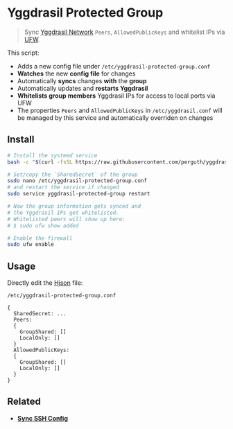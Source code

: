 # Yggdrasil Protected Group

> Sync [Yggdrasil Network](https://yggdrasil-network.github.io/) `Peers`, `AllowedPublicKeys` and whitelist IPs via [UFW](https://manpages.ubuntu.com/manpages/bionic/en/man8/ufw.8.html).

This script:

- Adds a new config file under `/etc/yggdrasil-protected-group.conf`
- **Watches** the new **config file** for changes
- Automatically **syncs** changes **with** the **group**
- Automatically updates and **restarts Yggdrasil**
- **Whitelists group members** Yggdrasil IPs for access to local ports via UFW
- The properties `Peers` and `AllowedPublicKeys` in `/etc/yggdrasil.conf` will be managed by this service and automatically overriden on changes

## Install

```bash
# Install the systemd service
bash -c "$(curl -fsSL https://raw.githubusercontent.com/perguth/yggdrasil-protected-group/main/setup.sh)"

# Set/copy the `SharedSecret` of the group
sudo nano /etc/yggdrasil-protected-group.conf
# and restart the service if changed
sudo service yggdrasil-protected-group restart

# Now the group information gets synced and
# the Yggdrasil IPs get whitelisted.
# Whitelisted peers will show up here:
# $ sudo ufw show added

# Enable the firewall
sudo ufw enable
```

## Usage

Directly edit the [Hjson](https://hjson.github.io/) file:

`/etc/yggdrasil-protected-group.conf`
```
{
  SharedSecret: ...
  Peers:
  {
    GroupShared: []
    LocalOnly: []
  }
  AllowedPublicKeys:
  {
    GroupShared: []
    LocalOnly: []
  }
}
```

## Related

- **[Sync SSH Config](https://github.com/perguth/sync-ssh-config)**

